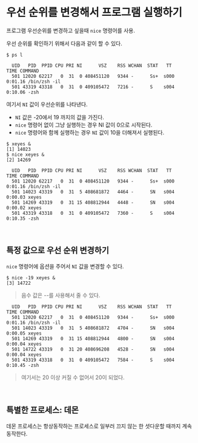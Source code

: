 # 우선 순위를 변경해서 프로그램 실행하기

프로그램 우선순위를 변경하고 싶을때 `nice` 명령어를 사용.


우선 순위를 확인하기 위해서 다음과 같이 할 수 있다.
```shell
$ ps l
```

```
  UID   PID  PPID CPU PRI NI      VSZ    RSS WCHAN  STAT   TT       TIME COMMAND
  501 12020 62217   0  31  0 408451120   9344 -      Ss+  s000    0:01.16 /bin/zsh -il
  501 43319 43318   0  31  0 409105472   7216 -      S    s004    0:10.06 -zsh
```

여기서 `NI` 값이 우선순위를 나타낸다.

- `NI` 값은 -20에서 19 까지의 값을 가진다.
- `nice` 명령어 없이 그냥 실행하는 경우 NI 값이 0으로 시작된다.
- `nice` 명령어와 함께 실행하는 경우 `NI` 값이 10을 더해져서 실행된다.

```shell
$ xeyes &
[1] 14023
$ nice xeyes &
[2] 14269
```

```
  UID   PID  PPID CPU PRI NI      VSZ    RSS WCHAN  STAT   TT       TIME COMMAND
  501 12020 62217   0  31  0 408451120   9344 -      Ss+  s000    0:01.16 /bin/zsh -il
  501 14023 43319   0  31  5 408681872   4464 -      SN   s004    0:00.03 xeyes
  501 14269 43319   0  31 15 408812944   4448 -      SN   s004    0:00.02 xeyes
  501 43319 43318   0  31  0 409105472   7360 -      S    s004    0:10.35 -zsh
```

</br>

## 특정 값으로 우선 순위 변경하기

`nice` 명령어에 옵션을 주어서 `NI` 값을 변경할 수 있다.

```shell
$ nice -19 xeyes &
[3] 14722
```
>음수 값은 --를 사용해서 줄 수 있다.

```
  UID   PID  PPID CPU PRI NI      VSZ    RSS WCHAN  STAT   TT       TIME COMMAND
  501 12020 62217   0  31  0 408451120   9344 -      Ss+  s000    0:01.16 /bin/zsh -il
  501 14023 43319   0  31  5 408681872   4704 -      SN   s004    0:00.05 xeyes
  501 14269 43319   0  31 15 408812944   4800 -      SN   s004    0:00.04 xeyes
  501 14722 43319   0  31 20 408696208   4528 -      SN   s004    0:00.04 xeyes
  501 43319 43318   0  31  0 409105472   7584 -      S    s004    0:10.45 -zsh
```
> 여기서는 20 이상 커질 수 없어서 20이 되었다.

</br>

## 특별한 프로세스: 데몬

데몬 프로세스는 항상동작하는 프로세스로 일부러 끄지 않는 한 셧다운할 때까지 계속 동작한다.
